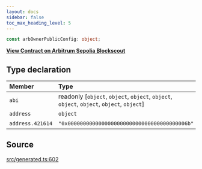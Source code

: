 ```yaml
---
layout: docs
sidebar: false
toc_max_heading_level: 5
---
```


```ts
const arbOwnerPublicConfig: object;
```

[__View Contract on Arbitrum Sepolia Blockscout__](https://sepolia-explorer.arbitrum.io/address/0x000000000000000000000000000000000000006b)

## Type declaration

| Member | Type | Value |
| :------ | :------ | :------ |
| `abi` | readonly [`object`, `object`, `object`, `object`, `object`, `object`, `object`, `object`] | arbOwnerPublicABI |
| `address` | `object` | arbOwnerPublicAddress |
| `address.421614` | `"0x000000000000000000000000000000000000006b"` | '0x000000000000000000000000000000000000006b' |

## Source

[src/generated.ts:602](https://github.com/OffchainLabs/arbitrum-orbit-sdk/blob/27c24d61cdc7e62a81af29bd04f39d5a3549ecb3/src/generated.ts#L602)
